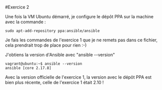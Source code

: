 #Exercice 2 

Une fois la VM Ubuntu démarré, je configure le dépôt PPA sur la machine avec la commande :
```
sudo apt-add-repository ppa:ansible/ansible
```

Je fais les commandes de l'exercice 1 que je ne remets pas dans ce fichier,
cela prendrait trop de place pour rien :-)

J'obtiens la version d'Ansible avec "ansible --version"
```
vagrant@ubuntu:~$ ansible --version
ansible [core 2.17.8]
```

Avec la version officielle de l'exercice 1, la version avec le dépôt PPA est
bien plus récente, celle de l'exercice 1 était 2.10 ! 
